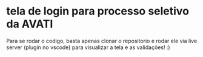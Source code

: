 # tela de login para processo seletivo da AVATI

Para se rodar o codigo, basta apenas clonar o repositorio e rodar ele via live server (plugin no vscode) para visualizar a tela e as validações! :)
